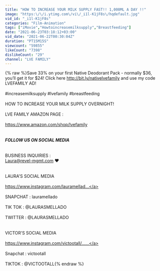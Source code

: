 ```yaml
---
title: "HOW TO INCREASE YOUR MILK SUPPLY FAST!! 1,000ML A DAY !!"
image: "https:\/\/i.ytimg.com\/vi\/_i1l-K1jF8s\/hqdefault.jpg"
vid_id: "_i1l-K1jF8s"
categories: "Film-Animation"
tags: ["iMovie","Howtoincreasemilksupply","Breastfeeding"]
date: "2021-06-23T03:18:12+03:00"
vid_date: "2021-06-22T00:30:04Z"
duration: "PT15M15S"
viewcount: "59855"
likeCount: "7398"
dislikeCount: "29"
channel: "LVE FAMILY"
---
```

{% raw %}Save 33% on your first Native Deodorant Pack - normally $36, you’ll get it for $24! Click here <a rel="nofollow" target="blank" href="http://bit.ly/nativelvefamily">http://bit.ly/nativelvefamily</a> and use my code LVEFAMILY AD! <br /><br />#increasemilksupply #lvefamily #breastfeeding <br /><br />HOW TO INCREASE YOUR MILK SUPPLY OVERNIGHT!<br /><br />LVE FAMILY AMAZON PAGE :<br /><br /><a rel="nofollow" target="blank" href="https://www.amazon.com/shop/lvefamily">https://www.amazon.com/shop/lvefamily</a><br /><br /><br />***FOLLOW US ON SOCIAL MEDIA***<br /><br /><br />BUSINESS INQUIRIES : <br />Laura@revel-mgmt.com ❤️<br /><br /><br />LAURA'S SOCIAL MEDIA <br /><br /><a rel="nofollow" target="blank" href="https://www.instagram.com/lauramellad...">https://www.instagram.com/lauramellad...</a><br /><br />SNAPCHAT : lauramellado<br /><br />TIK TOK : @LAURASMELLADO<br /><br />TWITTER : @LAURASMELLADO<br /><br /><br />VICTOR'S SOCIAL MEDIA<br /><br /><a rel="nofollow" target="blank" href="https://www.instagram.com/victootall/......">https://www.instagram.com/victootall/......</a><br /><br />Snapchat : victootall<br /><br />TIKTOK : @VICTOOTALL{% endraw %}
